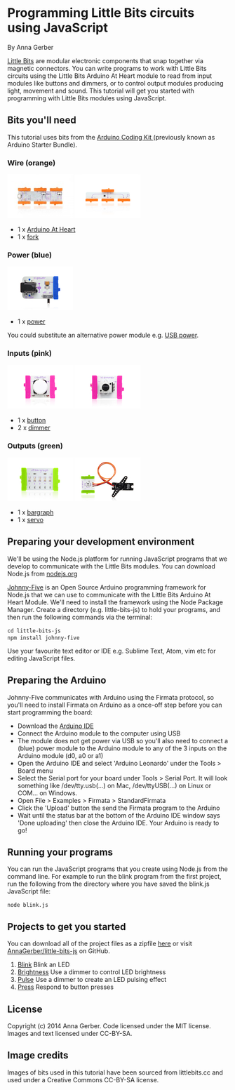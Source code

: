 
# Programming Little Bits circuits using JavaScript

By Anna Gerber

[Little Bits](http://littlebits.cc/) are modular electronic components that snap together via magnetic connectors. You can write programs to work with Little Bits circuits using the Little Bits Arduino At Heart module to read from input modules like buttons and dimmers, or to control output modules producing light, movement and sound. This tutorial will get you started with programming with Little Bits modules using JavaScript.


## Bits you'll need

This tutorial uses bits from the [Arduino Coding Kit ](http://littlebits.cc/kits/arduino-coding-kit) (previously known as Arduino Starter Bundle).

### Wire (orange)

![image](images/arduino.jpg)
![image](images/fork.jpg)

* 1 x [Arduino At Heart](http://littlebits.cc/bits/arduino)
* 1 x [fork](http://littlebits.cc/bits/fork)

### Power (blue)

![image](images/power.jpg)

* 1 x [power](http://littlebits.cc/bits/littlebits-power)

You could substitute an alternative power module e.g. [USB power](http://littlebits.cc/bits/usb-power).

### Inputs (pink)

![image](images/button.jpg)
![image](images/dimmer.jpg)

* 1 x [button](http://littlebits.cc/bits/button)
* 2 x [dimmer](http://littlebits.cc/bits/dimmer)

### Outputs (green)

![image](images/bargraph.jpg)
![image](images/servo.jpg)

* 1 x [bargraph](http://littlebits.cc/bits/bargraph)
* 1 x [servo](http://littlebits.cc/bits/servo)

## Preparing your development environment

We'll be using the Node.js platform for running JavaScript programs that we develop to communicate with the Little Bits modules. You can download Node.js from [nodejs.org](http://nodejs.org/)

[Johnny-Five](https://github.com/rwaldron/johnny-five) is an Open Source Arduino programming framework for Node.js that we can use to communicate with the Little Bits Arduino At Heart Module. We'll need to install the framework using the Node Package Manager. Create a directory (e.g. little-bits-js) to hold your programs, and then run the following commands via the terminal:

    cd little-bits-js
    npm install johnny-five

Use your favourite text editor or IDE e.g. Sublime Text, Atom, vim etc for editing JavaScript files.


## Preparing the Arduino

Johnny-Five communicates with Arduino using the Firmata protocol, so you'll need to install Firmata on Arduino as a once-off step before you can start programming the board:

* Download the [Arduino IDE](http://arduino.cc/en/Main/Software) 
* Connect the Arduino module to the computer using USB
* The module does not get power via USB so you'll also need to connect a (blue) power module to the Arduino module to any of the 3 inputs on the Arduino module (d0, a0 or a1)
* Open the Arduino IDE and select 'Arduino Leonardo' under the Tools > Board menu
* Select the Serial port for your board under Tools > Serial Port. It will look something like /dev/tty.usb(...) on Mac, /dev/ttyUSB(...) on Linux or COM... on Windows.
* Open File > Examples > Firmata > StandardFirmata
* Click the 'Upload' button the send the Firmata program to the Arduino
* Wait until the status bar at the bottom of the Arduino IDE window says 'Done uploading' then close the Arduino IDE. Your Arduino is ready to go!

## Running your programs

You can run the JavaScript programs that you create using Node.js from the command line. For example to run the blink program from the first project, run the following from the directory where you have saved the blink.js JavaScript file:

    node blink.js


## Projects to get you started

You can download all of the project files as a zipfile [here](https://github.com/AnnaGerber/little-bits-js/archive/master.zip) or visit [AnnaGerber/little-bits-js](https://github.com/AnnaGerber/little-bits-js) on GitHub.

1. [Blink](./1.blink/instructions.md) Blink an LED
1. [Brightness](./2.brightness/instructions.md) Use a dimmer to control LED brightness
1. [Pulse](./3.pulse/instructions.md) Use a dimmer to create an LED pulsing effect
1. [Press](./4.press/instructions.md) Respond to button presses


## License

Copyright (c) 2014 Anna Gerber. Code licensed under the MIT license. Images and text licensed under CC-BY-SA.

## Image credits

Images of bits used in this tutorial have been sourced from littlebits.cc and used under a Creative Commons CC-BY-SA license.